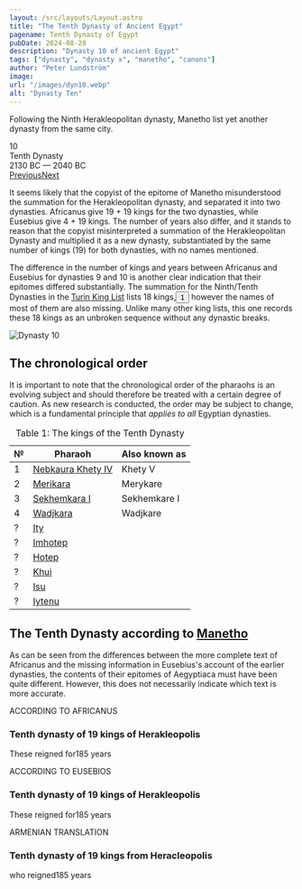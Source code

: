 ```yaml
---
layout: /src/layouts/Layout.astro
title: "The Tenth Dynasty of Ancient Egypt"
pagename: Tenth Dynasty of Egypt
pubDate: 2024-08-28
description: "Dynasty 10 of ancient Egypt"
tags: ["dynasty", "dynasty x", "manetho", "canons"]
author: "Peter Lundström"
image:
url: "/images/dyn10.webp"
alt: "Dynasty Ten"
---
```


<p class="lead">
Following the Ninth Herakleopolitan dynasty, Manetho list yet another dynasty from the same city.
</p>
<div class="dynruta float-right ml-4 mb-3 mt-4">
	<div class="flex flex-col justify-center items-center [text-shadow:_0_1px_0_rgb(255_255_255_/_20%)]">
		<div class="text-9xl font-bold [text-shadow:_0_1px_0_rgb(255_255_255_/_40%)]">10</div>
		<div>Tenth Dynasty</div>
		<div>2130 BC &mdash; 2040 BC</div>
		<div class="w-full flex justify-between"><a href="/dynasty/9">Previous</a><a href="/dynasty/11">Next</a></div>
	</div>
</div>
<p>
	It seems likely that the copyist of the epitome of Manetho misunderstood the summation for the Herakleopolitan dynasty, and separated it into two dynasties. Africanus give 19 + 19 kings for the two dynasties, while Eusebius give 4 + 19 kings. The number of years also differ, and it stands to reason that the copyist misinterpreted a summation of the Herakleopolitan Dynasty and multiplied it as a new dynasty, substantiated by the same number of kings (19) for both dynasties, with no names mentioned.
</p>
<p>
	The difference in the number of kings and years between Africanus and Eusebius for dynasties 9 and 10 is another clear indication that their epitomes differed substantially. The summation for the Ninth/Tenth Dynasties in the <a href="/kinglists/turin">Turin King List</a> lists 18 kings,<button popovertarget="pop01">1</button> however the names of most of them are also missing. Unlike many other king lists, this one records these 18 kings as an unbroken sequence without any dynastic breaks.
</p>

<img class="w-full rounded-sm sm:rounded-xl my-10" src="/images/dyn10.webp" alt="Dynasty 10">
<h2 class="mt-10">The chronological order</h2>
<p>
It is important to note that the chronological order of the pharaohs is an evolving subject and should therefore be treated with a certain degree of caution. As new research is conducted, the order may be subject to change, which is a fundamental principle that <i>applies to all</i> Egyptian dynasties.
</p>

<table>
	<caption class="py-2 text-sm">Table 1: The kings of the Tenth Dynasty</caption>
	<thead>
		<tr>
			<th scope="col" class="w-5 text-center">№</th>
			<th scope="col" class="pl-3">Pharaoh</th>
			<th scope="col" class="pl-3">Also known as</th>
		</tr>
	</thead>
	<tbody>
		<tr>
			<td class="h-10">1</td>
			<td><a href="/pharaohs/Nebkaura-Khety-IV">Nebkaura Khety IV</a></td>
			<td>Khety V</td>
		</tr>
		<tr>
			<td class="h-10">2</td>
			<td><a href="/pharaohs/Merikara">Merikara</a></td>
			<td>Merykare</td>
		</tr>
		<tr>
			<td class="h-10">3</td>
			<td><a href="/pharaohs/Sekhemkara I">Sekhemkara I</a></td>
			<td>Sekhemkare I</td>
		</tr>
		<tr>
			<td class="h-10">4</td>
			<td><a href="/pharaohs/Wadjkara">Wadjkara</a></td>
			<td>Wadjkare</td>
		</tr>
		<tr>
			<td class="h-10">?</td>
			<td><a href="/pharaohs/Ity">Ity</a></td>
			<td></td>
		</tr>
		<tr>
			<td class="h-10">?</td>
			<td><a href="/pharaohs/Imhotep">Imhotep</a></td>
			<td></td>
		</tr>
		<tr>
			<td class="h-10">?</td>
			<td><a href="/pharaohs/Hotep">Hotep</a></td>
			<td></td>
		</tr>
		<tr>
			<td class="h-10">?</td>
			<td><a href="/pharaohs/Khui">Khui</a></td>
			<td></td>
		</tr>
		<tr>
			<td class="h-10">?</td>
			<td><a href="/pharaohs/Isu">Isu</a></td>
			<td></td>
		</tr>
		<tr>
			<td class="h-10">?</td>
			<td><a href="/pharaohs/Iytenu">Iytenu</a></td>
			<td></td>
		</tr>
	</tbody>
</table>
 
<h2 class="mt-10 text-wrap">The Tenth Dynasty according to <a href="/authors">Manetho</a></h2>

<p class="pb-6">
As can be seen from the differences between the more complete text of Africanus and the missing information in Eusebius's account of the earlier dynasties, the contents of their epitomes of Aegyptiaca must have been quite different. However, this does not necessarily indicate which text is more accurate.
</p>

<div class="dynasty">
	<div class="w-full">
		<div class="according">ACCORDING TO AFRICANUS</div>
		<h3>Tenth dynasty of 19 kings of Herakleopolis</h3>
		<p>These reigned for<span class="y">185 years</span></p>
	</div>
	<div class="w-full">
		<div class="according">ACCORDING TO EUSEBIOS</div>
		<h3>Tenth dynasty of 19 kings of Herakleopolis</h3>
		<p>These reigned for<span class="y">185 years</span></p>
	</div>
	<div class="w-full">
		<div class="according">ARMENIAN TRANSLATION</div>
		<h3>Tenth dynasty of 19 kings from Heracleopolis</h3>
		<p>who reigned<span class="y">185 years</span></p>
	</div>
</div>
<div id="pop01" popover><p>1</p> Summation in <a href="/kinglists/turin/column-6">6.10</a>. The 18 kings are recorded from columns 5.18 to 6.9.</div>
